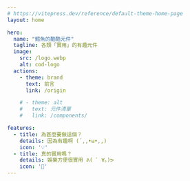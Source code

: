```yaml
---
# https://vitepress.dev/reference/default-theme-home-page
layout: home

hero:
  name: "鱈魚的酷酷元件"
  tagline: 各類「實用」的有趣元件
  image:
    src: /logo.webp
    alt: cod-logo
  actions:
    - theme: brand
      text: 前言
      link: /origin

    # - theme: alt
    #   text: 元件清單
    #   link: /components/

features:
  - title: 為甚麼要做這個？
    details: 因為有趣啊 (´,,•ω•,,)
    icon: '💡'
  - title: 真的實用嗎？
    details: 娛樂方便很實用 ᕕ( ﾟ ∀。)ᕗ 
    icon: '👀'
---
```



